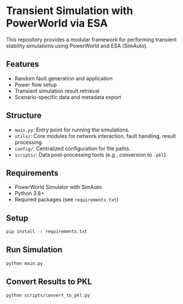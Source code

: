 # Transient Simulation with PowerWorld via ESA

This repository provides a modular framework for performing transient stability simulations using PowerWorld and ESA (SimAuto).

## Features
- Random fault generation and application
- Power flow setup
- Transient simulation result retrieval
- Scenario-specific data and metadata export

## Structure
- `main.py`: Entry point for running the simulations.
- `utils/`: Core modules for network interaction, fault handling, result processing.
- `config/`: Centralized configuration for file paths.
- `scripts/`: Data post-processing tools (e.g., conversion to `.pkl`).

## Requirements
- PowerWorld Simulator with SimAuto
- Python 3.8+
- Required packages (see `requirements.txt`)

## Setup
```bash
pip install -r requirements.txt
```

## Run Simulation
```bash
python main.py
```

## Convert Results to PKL
```bash
python scripts/convert_to_pkl.py
```
